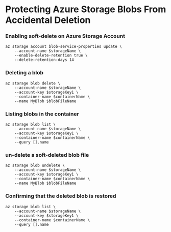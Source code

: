 # Protecting Azure Storage Blobs From Accidental Deletion


### Enabling soft-delete on Azure Storage Account
```
az storage account blob-service-properties update \
    --account-name $storageName \
    --enable-delete-retention true \
    --delete-retention-days 14
```

### Deleting a blob
```
az storage blob delete \
    --account-name $storageName \
    --account-key $storageKey1 \
    --container-name $containerName \
    --name MyBlob $blobFileName
```

### Listing blobs in the container
```
az storage blob list \
    --account-name $storageName \
    --account-key $storageKey1 \
    --container-name $containerName \
    --query [].name
```

### un-delete a soft-deleted blob file
```
az storage blob undelete \
    --account-name $storageName \
    --account-key $storageKey1 \
    --container-name $containerName \
    --name MyBlob $blobFileName
```

### Confirming that the deleted blob is restored
```
az storage blob list \
    --account-name $storageName \
    --account-key $storageKey1 \
    --container-name $containerName \
    --query [].name
```